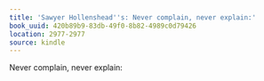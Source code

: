 ```yaml
---
title: 'Sawyer Hollenshead''s: Never complain, never explain:'
book_uuid: 420b89b9-83db-49f0-8b82-4989c0d79426
location: 2977-2977
source: kindle
---
```


Never complain, never explain: